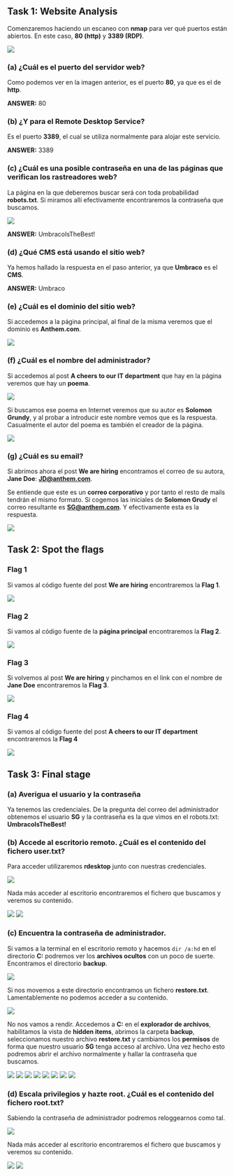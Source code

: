 ## Task 1: Website Analysis
Comenzaremos haciendo un escaneo con **nmap** para ver qué puertos están abiertos. En este caso, **80 (http)** y **3389 (RDP)**.

![](/Anthem/Task1/nmap.png)

### (a) ¿Cuál es el puerto del servidor web?
Como podemos ver en la imagen anterior, es el puerto **80**, ya que es el de **http**.

**ANSWER:** 80

### (b) ¿Y para el Remote Desktop Service?
Es el puerto **3389**, el cual se utiliza normalmente para alojar este servicio.

**ANSWER:** 3389

### (c) ¿Cuál es una posible contraseña en una de las páginas que verifican los rastreadores web?
La página en la que deberemos buscar será con toda probabilidad **robots.txt**. Si miramos allí efectivamente encontraremos la contraseña que buscamos.

![](/Anthem/Task1/robots_txt.png)

**ANSWER:** UmbracoIsTheBest!

### (d) ¿Qué CMS está usando el sitio web?
Ya hemos hallado la respuesta en el paso anterior, ya que **Umbraco** es el **CMS**.

**ANSWER:** Umbraco

### (e) ¿Cuál es el dominio del sitio web?
Si accedemos a la página principal, al final de la misma veremos que el dominio es **Anthem.com**.

![](/Anthem/Task1/dominio.png)

### (f) ¿Cuál es el nombre del administrador?
Si accedemos al post **A cheers to our IT department** que hay en la página veremos que hay un **poema**.

![](/Anthem/Task1/IT_poem.png)

Si buscamos ese poema en Internet veremos que su autor es **Solomon Grundy**, y al probar a introducir este nombre vemos que es la respuesta. Casualmente el autor del poema es también el creador de la página.

![](/Anthem/Task1/Solomon_Grundy.png)

### (g) ¿Cuál es su email?
Si abrimos ahora el post **We are hiring** encontramos el correo de su autora, **Jane Doe**: **JD@anthem.com**.

Se entiende que este es un **correo corporativo** y por tanto el resto de mails tendrán el mismo formato. Si cogemos las iniciales de **Solomon Grudy** el correo resultante es **SG@anthem.com**. Y efectivamente esta es la respuesta.

![](/Anthem/Task1/jane_doe.png)

## Task 2: Spot the flags
### Flag 1
Si vamos al código fuente del post **We are hiring** encontraremos la **Flag 1**.

![](/Anthem/Task2/First_Flag.png)

### Flag 2
Si vamos al código fuente de la **página principal** encontraremos la **Flag 2**.

![](/Anthem/Task2/Second_Flag.png)

### Flag 3
Si volvemos al post **We are hiring** y pinchamos en el link con el nombre de **Jane Doe** encontraremos la **Flag 3**.

![](/Anthem/Task2/Third_Flag.png)

### Flag 4
Si vamos al código fuente del post **A cheers to our IT department** encontraremos la **Flag 4**

![](/Anthem/Task2/Fourth_Flag.png)

## Task 3: Final stage
### (a) Averigua el usuario y la contraseña
Ya tenemos las credenciales. De la pregunta del correo del administrador obtenemos el usuario **SG** y la contraseña es la que vimos en el robots.txt: **UmbracoIsTheBest!**

### (b) Accede al escritorio remoto. ¿Cuál es el contenido del fichero user.txt?
Para acceder utilizaremos **rdesktop** junto con nuestras credenciales.

![](/Anthem/Task3/rdesktop.png)

Nada más acceder al escritorio encontraremos el fichero que buscamos y veremos su contenido.

![](/Anthem/Task3/user_1.png)
![](/Anthem/Task3/user_2.png)

### (c) Encuentra la contraseña de administrador.
Si vamos a la terminal en el escritorio remoto y hacemos `dir /a:hd` en el directorio **C:** podremos ver los **archivos ocultos** con un poco de suerte. Encontramos el directorio **backup**.

![](/Anthem/Task3/backup.png)

Si nos movemos a este directorio encontramos un fichero **restore.txt**. Lamentablemente no podemos acceder a su contenido.

![](/Anthem/Task3/restore.png)

No nos vamos a rendir. Accedemos a **C:** en el **explorador de archivos**, habilitamos la vista de **hidden items**, abrimos la carpeta **backup**, seleccionamos nuestro archivo **restore.txt** y cambiamos los **permisos** de forma que nuestro usuario **SG** tenga acceso al archivo. Una vez hecho esto podremos abrir el archivo normalmente y hallar la contraseña que buscamos.

![](/Anthem/Task3/restore_1.png)
![](/Anthem/Task3/restore_2.png)
![](/Anthem/Task3/restore_3.png)
![](/Anthem/Task3/restore_4.png)
![](/Anthem/Task3/restore_5.png)
![](/Anthem/Task3/restore_6.png)
![](/Anthem/Task3/restore_7.png)
![](/Anthem/Task3/restore_8.png)

### (d) Escala privilegios y hazte root. ¿Cuál es el contenido del fichero root.txt?
Sabiendo la contraseña de administrador podremos reloggearnos como tal. 

![](/Anthem/Task3/admin_log.png)

Nada más acceder al escritorio encontraremos el fichero que buscamos y veremos su contenido.

![](/Anthem/Task3/root_1.png)
![](/Anthem/Task3/root_2.png)










